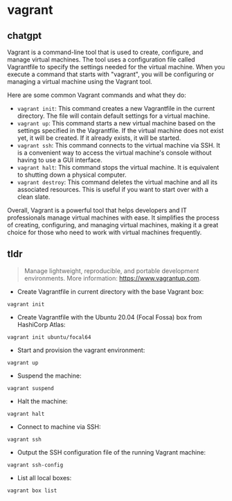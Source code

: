 # vagrant 
## chatgpt 
Vagrant is a command-line tool that is used to create, configure, and manage virtual machines. The tool uses a configuration file called Vagrantfile to specify the settings needed for the virtual machine. When you execute a command that starts with "vagrant", you will be configuring or managing a virtual machine using the Vagrant tool.

Here are some common Vagrant commands and what they do:

- `vagrant init`: This command creates a new Vagrantfile in the current directory. The file will contain default settings for a virtual machine.
- `vagrant up`: This command starts a new virtual machine based on the settings specified in the Vagrantfile. If the virtual machine does not exist yet, it will be created. If it already exists, it will be started.
- `vagrant ssh`: This command connects to the virtual machine via SSH. It is a convenient way to access the virtual machine's console without having to use a GUI interface.
- `vagrant halt`: This command stops the virtual machine. It is equivalent to shutting down a physical computer.
- `vagrant destroy`: This command deletes the virtual machine and all its associated resources. This is useful if you want to start over with a clean slate.

Overall, Vagrant is a powerful tool that helps developers and IT professionals manage virtual machines with ease. It simplifies the process of creating, configuring, and managing virtual machines, making it a great choice for those who need to work with virtual machines frequently. 

## tldr 
 
> Manage lightweight, reproducible, and portable development environments.
> More information: <https://www.vagrantup.com>.

- Create Vagrantfile in current directory with the base Vagrant box:

`vagrant init`

- Create Vagrantfile with the Ubuntu 20.04 (Focal Fossa) box from HashiCorp Atlas:

`vagrant init ubuntu/focal64`

- Start and provision the vagrant environment:

`vagrant up`

- Suspend the machine:

`vagrant suspend`

- Halt the machine:

`vagrant halt`

- Connect to machine via SSH:

`vagrant ssh`

- Output the SSH configuration file of the running Vagrant machine:

`vagrant ssh-config`

- List all local boxes:

`vagrant box list`
